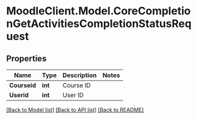 # MoodleClient.Model.CoreCompletionGetActivitiesCompletionStatusRequest

## Properties

Name | Type | Description | Notes
------------ | ------------- | ------------- | -------------
**Courseid** | **int** | Course ID | 
**Userid** | **int** | User ID | 

[[Back to Model list]](../README.md#documentation-for-models) [[Back to API list]](../README.md#documentation-for-api-endpoints) [[Back to README]](../README.md)

